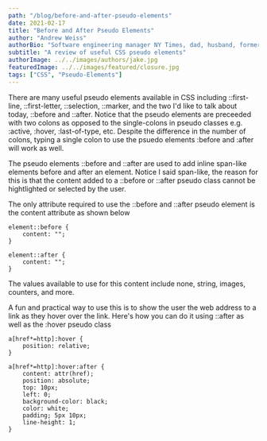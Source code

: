 ```yaml
---
path: "/blog/before-and-after-pseudo-elements"
date: 2021-02-17
title: "Before and After Pseudo Elements"
author: "Andrew Weiss"
authorBio: "Software engineering manager NY Times, dad, husband, former startup founder, TaeKwonDo black belt, cook, news & tech junkie. Here are some of my mind ramblings."
subtitle: "A review of useful CSS pseudo elements"
authorImage: ../../images/authors/jake.jpg
featuredImage: ../../images/featured/closure.jpg
tags: ["CSS", "Pseudo-Elements"]
---
```


There are many useful pseudo elements available in CSS including ::first-line, ::first-letter, ::selection, ::marker, and the two I'd like to talk about today, ::before and ::after. Notice that the pseudo elements are preceeded with two colons as opposed to the single-colons in pseudo classes e.g. :active, :hover, :last-of-type, etc. Despite the difference in the number of colons, typing a single colon to use the psuedo elements :before and :after will work as well.

The pseudo elements ::before and ::after are used to add inline span-like elements before and after an element. Notice I said span-like, the reason for this is that the content added to a ::before or ::after pseudo class cannot be hightlighted or selected by the user.

The only attribute required to use the ::before and ::after pseudo element is the content attribute as shown below

```
element::before {
    content: "";
}

element::after {
    content: "";
}
```

The values available to use for this content include none, string, images, counters, and more.

A fun and practical way to use this is to show the user the web address to a link as they hover over the link. Here's how you can do it using ::after as well as the :hover pseudo class

```
a[href*=http]:hover {
    position: relative;
}

a[href*=http]:hover:after {
    content: attr(href);
    position: absolute;
    top: 10px;
    left: 0;
    background-color: black;
    color: white;
    padding; 5px 10px;
    line-height: 1;
}
```
